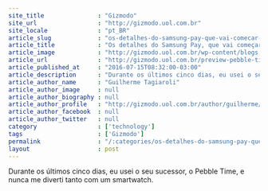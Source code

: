 ```yaml
---
site_title               : "Gizmodo"
site_url                 : "http://gizmodo.uol.com.br"
site_locale              : "pt_BR"
article_slug             : "os-detalhes-do-samsung-pay-que-vai-comecar-a-funcionar-no-brasil-em-19-de-julho"
article_title            : "Os detalhes do Samsung Pay, que vai começar a funcionar no Brasil em 19 de julho"
article_image            : "http://gizmodo.uol.com.br/wp-content/blogs.dir/8/files/2015/05/Previa-do-Pebble-Time-1.jpg"
article_url              : "http://gizmodo.uol.com.br/preview-pebble-time/"
article_published_at     : "2016-07-15T08:32:00-03:00"
article_description      : "Durante os últimos cinco dias, eu usei o seu sucessor, o Pebble Time, e nunca me diverti tanto com um smartwatch."
article_author_name      : "Guilherme Tagiaroli"
article_author_image     : null
article_author_biography : null
article_author_profile   : "http://gizmodo.uol.com.br/author/guilherme/"
article_author_facebook  : null
article_author_twitter   : null
category                 : ['technology']
tags                     : ['Gizmodo']
permalink                : "/:categories/os-detalhes-do-samsung-pay-que-vai-comecar-a-funcionar-no-brasil-em-19-de-julho/"
layout                   : post
---
```


Durante os últimos cinco dias, eu usei o seu sucessor, o Pebble Time, e nunca me diverti tanto com um smartwatch.
